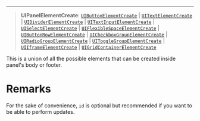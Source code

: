 ***

> **UIPanelElementCreate**: [`UIButtonElementCreate`](UIButtonElementCreate.md) | [`UITextElementCreate`](UITextElementCreate.md) | [`UIDividerElementCreate`](UIDividerElementCreate.md) | [`UITextInputElementCreate`](UITextInputElementCreate.md) | [`UISelectElementCreate`](UISelectElementCreate.md) | [`UIFlexibleSpaceElementCreate`](UIFlexibleSpaceElementCreate.md) | [`UIButtonRowElementCreate`](UIButtonRowElementCreate.md) | [`UICheckboxGroupElementCreate`](UICheckboxGroupElementCreate.md) | [`UIRadioGroupElementCreate`](UIRadioGroupElementCreate.md) | [`UIToggleGroupElementCreate`](UIToggleGroupElementCreate.md) | [`UIIframeElementCreate`](UIIframeElementCreate.md) | [`UIGridContainerElementCreate`](UIGridContainerElementCreate.md)

This is a union of all the possible elements that can be created inside panel's body or footer.

# Remarks

For the sake of convenience, `id` is optional but recommended if you want to be able to perform updates.
